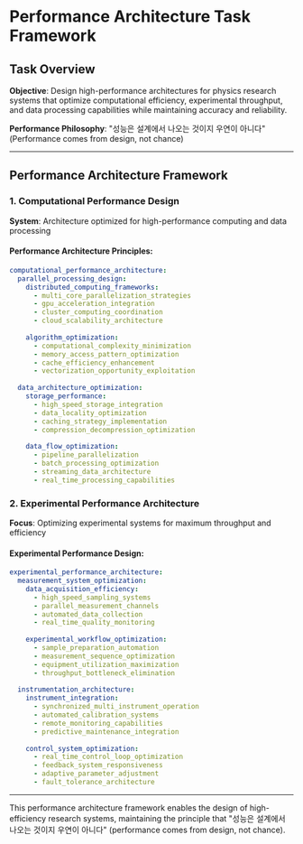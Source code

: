 # Performance Architecture Task Framework

## Task Overview
**Objective**: Design high-performance architectures for physics research systems that optimize computational efficiency, experimental throughput, and data processing capabilities while maintaining accuracy and reliability.

**Performance Philosophy**: "성능은 설계에서 나오는 것이지 우연이 아니다" (Performance comes from design, not chance)

---

## Performance Architecture Framework

### 1. Computational Performance Design
**System**: Architecture optimized for high-performance computing and data processing

#### Performance Architecture Principles:
```yaml
computational_performance_architecture:
  parallel_processing_design:
    distributed_computing_frameworks:
      - multi_core_parallelization_strategies
      - gpu_acceleration_integration
      - cluster_computing_coordination
      - cloud_scalability_architecture
    
    algorithm_optimization:
      - computational_complexity_minimization
      - memory_access_pattern_optimization
      - cache_efficiency_enhancement
      - vectorization_opportunity_exploitation
  
  data_architecture_optimization:
    storage_performance:
      - high_speed_storage_integration
      - data_locality_optimization
      - caching_strategy_implementation
      - compression_decompression_optimization
    
    data_flow_optimization:
      - pipeline_parallelization
      - batch_processing_optimization
      - streaming_data_architecture
      - real_time_processing_capabilities
```

### 2. Experimental Performance Architecture
**Focus**: Optimizing experimental systems for maximum throughput and efficiency

#### Experimental Performance Design:
```yaml
experimental_performance_architecture:
  measurement_system_optimization:
    data_acquisition_efficiency:
      - high_speed_sampling_systems
      - parallel_measurement_channels
      - automated_data_collection
      - real_time_quality_monitoring
    
    experimental_workflow_optimization:
      - sample_preparation_automation
      - measurement_sequence_optimization
      - equipment_utilization_maximization
      - throughput_bottleneck_elimination
  
  instrumentation_architecture:
    instrument_integration:
      - synchronized_multi_instrument_operation
      - automated_calibration_systems
      - remote_monitoring_capabilities
      - predictive_maintenance_integration
    
    control_system_optimization:
      - real_time_control_loop_optimization
      - feedback_system_responsiveness
      - adaptive_parameter_adjustment
      - fault_tolerance_architecture
```

---

This performance architecture framework enables the design of high-efficiency research systems, maintaining the principle that "성능은 설계에서 나오는 것이지 우연이 아니다" (performance comes from design, not chance).